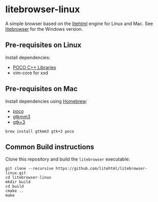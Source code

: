 # litebrowser-linux

A simple browser based on the [litehtml](https://github.com/litehtml/litehtml) engine for Linux and Mac. See [litebrowser](https://github.com/litehtml/litebrowser) for the Windows version.

## Pre-requisites on Linux

Install dependencies:

 * [POCO C++ Libraries](https://pocoproject.org/)  
 * vim-core for xxd

## Pre-requisites on Mac

Install dependencies using [Homebrew](https://brew.sh/):

 * [poco](https://formulae.brew.sh/formula/poco)
 * [gtkmm3](https://formulae.brew.sh/formula/gtkmm3)
 * [gtk+3](https://formulae.brew.sh/formula/gtk+3)

```
brew install gtkmm3 gtk+3 poco
```

## Common Build instructions

Clone this repository and build the `litebrowser` executable:

```
git clone --recursive https://github.com/litehtml/litebrowser-linux.git
cd litebrowser-linux
mkdir build
cd build
cmake ..
make
```
